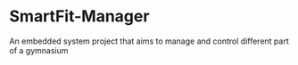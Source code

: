 # SmartFit-Manager
An embedded system project that aims to manage and control different part of a gymnasium 
